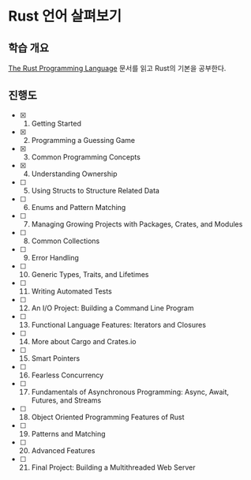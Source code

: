 # Rust 언어 살펴보기

## 학습 개요

[The Rust Programming Language](https://doc.rust-lang.org/book/title-page.html) 문서를 읽고 Rust의 기본을 공부한다.

## 진행도

- [x] 1. Getting Started
- [x] 2. Programming a Guessing Game
- [x] 3. Common Programming Concepts
- [x] 4. Understanding Ownership
- [ ] 5. Using Structs to Structure Related Data
- [ ] 6. Enums and Pattern Matching
- [ ] 7. Managing Growing Projects with Packages, Crates, and Modules
- [ ] 8. Common Collections
- [ ] 9. Error Handling
- [ ] 10. Generic Types, Traits, and Lifetimes
- [ ] 11. Writing Automated Tests
- [ ] 12. An I/O Project: Building a Command Line Program
- [ ] 13. Functional Language Features: Iterators and Closures
- [ ] 14. More about Cargo and Crates.io
- [ ] 15. Smart Pointers
- [ ] 16. Fearless Concurrency
- [ ] 17. Fundamentals of Asynchronous Programming: Async, Await, Futures, and Streams
- [ ] 18. Object Oriented Programming Features of Rust
- [ ] 19. Patterns and Matching
- [ ] 20. Advanced Features
- [ ] 21. Final Project: Building a Multithreaded Web Server
